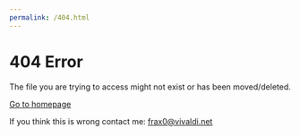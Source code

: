 ```yaml
---
permalink: /404.html
---
```


# 404 Error

The file you are trying to access might not exist or has been moved/deleted.

[Go to homepage](.)

If you think this is wrong contact me: [frax0@vivaldi.net](mailto:frax0@vivaldi.net)
